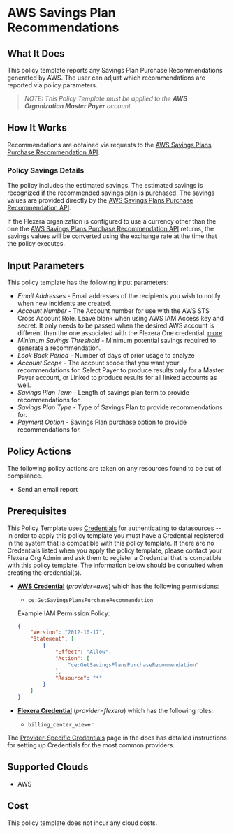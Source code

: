 # AWS Savings Plan Recommendations

## What It Does

This policy template reports any Savings Plan Purchase Recommendations generated by AWS. The user can adjust which recommendations are reported via policy parameters.

> *NOTE: This Policy Template must be applied to the **AWS Organization Master Payer** account.*

## How It Works

Recommendations are obtained via requests to the [AWS Savings Plans Purchase Recommendation API](https://docs.aws.amazon.com/aws-cost-management/latest/APIReference/API_GetSavingsPlansPurchaseRecommendation.html).

### Policy Savings Details

The policy includes the estimated savings. The estimated savings is recognized if the recommended savings plan is purchased. The savings values are provided directly by the [AWS Savings Plans Purchase Recommendation API](https://docs.aws.amazon.com/aws-cost-management/latest/APIReference/API_GetSavingsPlansPurchaseRecommendation.html).

If the Flexera organization is configured to use a currency other than the one the [AWS Savings Plans Purchase Recommendation API](https://docs.aws.amazon.com/aws-cost-management/latest/APIReference/API_GetSavingsPlansPurchaseRecommendation.html) returns, the savings values will be converted using the exchange rate at the time that the policy executes.

## Input Parameters

This policy template has the following input parameters:

- *Email Addresses* - Email addresses of the recipients you wish to notify when new incidents are created.
- *Account Number* - The Account number for use with the AWS STS Cross Account Role. Leave blank when using AWS IAM Access key and secret. It only needs to be passed when the desired AWS account is different than the one associated with the Flexera One credential. [more](https://docs.flexera.com/flexera/EN/Automation/ProviderCredentials.htm#automationadmin_1982464505_1123608)
- *Minimum Savings Threshold* - Minimum potential savings required to generate a recommendation.
- *Look Back Period* - Number of days of prior usage to analyze
- *Account Scope* - The account scope that you want your recommendations for. Select Payer to produce results only for a Master Payer account, or Linked to produce results for all linked accounts as well.
- *Savings Plan Term* - Length of savings plan term to provide recommendations for.
- *Savings Plan Type* - Type of Savings Plan to provide recommendations for.
- *Payment Option* - Savings Plan purchase option to provide recommendations for.

## Policy Actions

The following policy actions are taken on any resources found to be out of compliance.

- Send an email report

## Prerequisites

This Policy Template uses [Credentials](https://docs.flexera.com/flexera/EN/Automation/ManagingCredentialsExternal.htm) for authenticating to datasources -- in order to apply this policy template you must have a Credential registered in the system that is compatible with this policy template. If there are no Credentials listed when you apply the policy template, please contact your Flexera Org Admin and ask them to register a Credential that is compatible with this policy template. The information below should be consulted when creating the credential(s).

- [**AWS Credential**](https://docs.flexera.com/flexera/EN/Automation/ProviderCredentials.htm#automationadmin_1982464505_1121575) (*provider=aws*) which has the following permissions:
  - `ce:GetSavingsPlansPurchaseRecommendation`

  Example IAM Permission Policy:

  ```json
  {
      "Version": "2012-10-17",
      "Statement": [
          {
              "Effect": "Allow",
              "Action": [
                  "ce:GetSavingsPlansPurchaseRecommendation"
              ],
              "Resource": "*"
          }
      ]
  }
  ```

- [**Flexera Credential**](https://docs.flexera.com/flexera/EN/Automation/ProviderCredentials.htm) (*provider=flexera*) which has the following roles:
  - `billing_center_viewer`

The [Provider-Specific Credentials](https://docs.flexera.com/flexera/EN/Automation/ProviderCredentials.htm) page in the docs has detailed instructions for setting up Credentials for the most common providers.

## Supported Clouds

- AWS

## Cost

This policy template does not incur any cloud costs.
